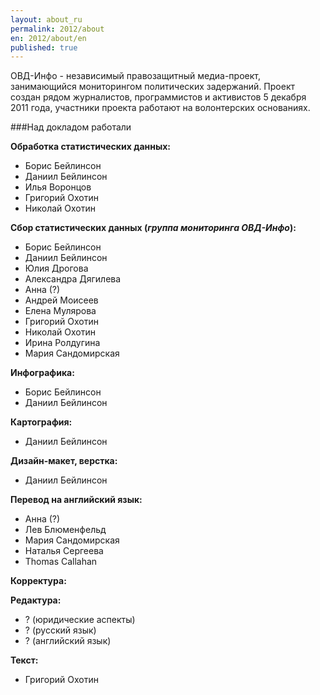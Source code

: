 ```yaml
---
layout: about_ru
permalink: 2012/about
en: 2012/about/en
published: true
---
```


ОВД-Инфо - независимый правозащитный медиа-проект, занимающийся мониторингом политических задержаний. Проект создан рядом журналистов, программистов и активистов 5 декабря 2011 года, участники проекта работают на волонтерских основаниях.  

###Над докладом работали

**Обработка статистических данных:**  
* Борис Бейлинсон
* Даниил Бейлинсон
* Илья Воронцов
* Григорий Охотин
* Николай Охотин

**Сбор статистических данных (*группа мониторинга ОВД-Инфо*):**  
* Борис Бейлинсон
* Даниил Бейлинсон
* Юлия Дрогова
* Александра Дягилева
* Анна (?)
* Андрей Моисеев
* Елена Мулярова
* Григорий Охотин
* Николай Охотин
* Ирина Ролдугина
* Мария Сандомирская

**Инфографика:**
* Борис Бейлинсон
* Даниил Бейлинсон

**Картография:**
* Даниил Бейлинсон

**Дизайн-макет, верстка:**
* Даниил Бейлинсон 

**Перевод на английский язык:**
* Анна (?)
* Лев Блюменфельд
* Мария Сандомирская
* Наталья Сергеева
* Thomas Callahan

**Корректура:**

**Редактура:**
* ? (юридические аспекты)
* ? (русский язык)
* ? (английский язык) 

**Текст:**
* Григорий Охотин